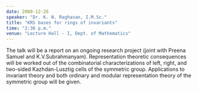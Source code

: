 ```yaml
---
date: 2008-12-26
speaker: "Dr. K. N. Raghavan, I.M.Sc."
title: "KRS bases for rings of invariants"
time: "2:30 p.m." 
venue: "Lecture Hall - I, Dept. of Mathematics"
---
```

The talk will be a report on an ongoing research project (joint with Preena Samuel and K.V.Subrahmanyam). Representation theoretic consequences will be worked out of the combinatorial characterizations of left, right, and two-sided Kazhdan-Lusztig cells of the symmetric group. Applications to invariant theory and both ordinary and modular representation theory of the symmetric group will be given.
